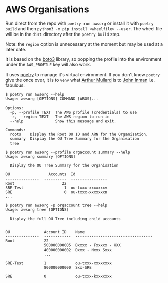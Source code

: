 # AWS Organisations


Run direct from the repo with `poetry run awsorg` or install it with `poetry
build` and then `python3 -m pip install <wheelfile> --user`.  The wheel file
will be in the `dist` directory after the `poetry build` step.

Note: the `region` option is unnecessary at the moment but may be used at a
later date.

It is based on the
[boto3](https://boto3.amazonaws.com/v1/documentation/api/latest/guide/quickstart.html)
library, so popping the profile into the environment under the `AWS_PROFILE` key
will also work.

It uses [poetry](https://python-poetry.org/) to manage it's virtual environment.
If you don't know `poetry` give the once over, it is to `venv` what [Arthur
Mullard](https://en.wikipedia.org/wiki/Arthur_Mullard) is to [John
Inman](https://en.wikipedia.org/wiki/John_Inman) i.e. fabulous.
```
$ poetry run awsorg --help
Usage: awsorg [OPTIONS] COMMAND [ARGS]...

Options:
  -p, --profile TEXT  The AWS profile (credentials) to use
  -r, --region TEXT   The AWS region to run in
  --help              Show this message and exit.

Commands:
  roots    Display the Root OU ID and ARN for the Organisation.
  summary  Display the OU Tree Summary for the Organisation
  tree
```

```
$ poetry run awsorg --profile orgaccount summary --help
Usage: awsorg summary [OPTIONS]

  Display the OU Tree Summary for the Organisation

OU                 Accounts  Id
---------------  ----------  ----------------
Root                     22
SRE-Test                  1  ou-txxx-xxxxxxxv
SRE                       0  ou-txxx-xxxxxxxn
...
```

```
$ poetry run awsorg -p orgaccount tree --help
Usage: awsorg tree [OPTIONS]

  Display the full OU Tree including child accounts


OU               Account ID    Name
---------------  ------------  ----------------------------------
Root             22
                 500000000005  Dxxxx - Fxxxxx - XXX
                 400000000002  Dxxx - Nxxx Sxxx
                 ...

SRE-Test         1             ou-txxx-xxxxxxxx
                 800000000000  Sxx-SRE

SRE              0             ou-txxx-kxxxxxxx


```
